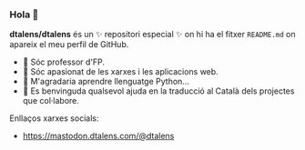 ### Hola 👋


**dtalens/dtalens** és un ✨ repositori especial ✨ on hi ha el fitxer `README.md` on apareix el meu perfil de GitHub.


- 🔭 Sóc professor d'FP.
- 🌱 Sóc apasionat de les xarxes i les aplicacions web.
- 🌱 M'agradaria aprendre llenguatge Python...
- 👯 Es benvinguda qualsevol ajuda en la traducció al Català dels projectes que col·labore.

Enllaços xarxes socials:
- <a rel="nofollow me" href="https://mastodon.dtalens.com/@dtalens">https://mastodon.dtalens.com/@dtalens</a>
